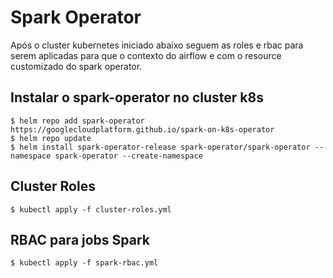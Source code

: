 # Spark Operator

Após o cluster kubernetes iniciado abaixo seguem as roles e rbac para serem aplicadas para que o contexto do airflow e com o resource customizado do spark operator.

## Instalar o spark-operator no cluster k8s

    $ helm repo add spark-operator https://googlecloudplatform.github.io/spark-on-k8s-operator
    $ helm repo update
    $ helm install spark-operator-release spark-operator/spark-operator --namespace spark-operator --create-namespace

## Cluster Roles

    $ kubectl apply -f cluster-roles.yml

## RBAC para jobs Spark

    $ kubectl apply -f spark-rbac.yml